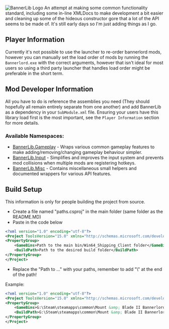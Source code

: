 ![BannerLib Logo](https://staticdelivery.nexusmods.com/mods/3174/images/131/131-1586006962-1477512644.jpeg)
An attempt at making some common functionality standard, including some in-line XMLDocs to make development a bit easier and cleaning up some of the hideous constructor gore that a lot of the API seems to be made of. 
It's still early days so I'm just adding things as I go.

## Player Information

Currently it's not possible to use the launcher to re-order bannerlord mods, however you can manually set the load order of mods by running the `Bannerlord.exe` with the correct arguments, however that isn't ideal for most users so using a third party launcher that handles load order might be preferable in the short term.

## Mod Developer Information 

All you have to do is reference the assemblies you need (They should hopefully all remain entirely separate from one another) and add BannerLib as a dependency in your `SubModule.xml` file. Ensuring your users have this library load first is the most important, see the `Player Information` section for more details.

### Available Namespaces:



- [BannerLib.Gameplay](BannerLib.Gameplay) - Wraps various common gameplay features to make adding/removing/changing gameplay behaviour simpler.
- [BannerLib.Input](BannerLib.Input) - Simplifies and improves the input system and prevents mod collisions when multiple mods are registering hotkeys.
- [BannerLib.Misc](BannerLib.Misc) - Contains miscellaneous small helpers and documented wrappers for various API features.

## Build Setup

This information is only for people building the project from source.

- Create a file named "paths.csproj" in the main folder (same folder as the README.MD)
- Paste in the code below

```xml
<?xml version="1.0" encoding="utf-8"?>
<Project ToolsVersion="15.0" xmlns="http://schemas.microsoft.com/developer/msbuild/2003">
<PropertyGroup>
	<GameBins>Path to the main bin/Win64_Shipping_Client folder</GameBins>
	<BuildPath>Path to the desired build folder</BuildPath>
</PropertyGroup>
</Project>
```
- Replace the "Path to ..." with your paths, remember to add "\\" at the end of the path!

Example:
```xml
<?xml version="1.0" encoding="utf-8"?>
<Project ToolsVersion="15.0" xmlns="http://schemas.microsoft.com/developer/msbuild/2003">
<PropertyGroup>
	<GameBins>G:\Steam\steamapps\common\Mount &amp; Blade II Bannerlord\bin\Win64_Shipping_Client\</GameBins>
	<BuildPath>G:\Steam\steamapps\common\Mount &amp; Blade II Bannerlord\Modules\BannerLib\bin\Win64_Shipping_Client\</BuildPath>
</PropertyGroup>
</Project>
```

